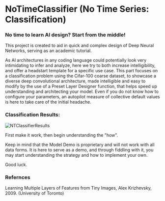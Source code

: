 # NoTimeClassifier (No Time Series: Classification)

### No time to learn AI design? Start from the middle!

This project is created to aid in quick and complex design of Deep Neural Networks, serving as an academic tutorial.

As AI architectures in any coding language could potentially look very intimidating to infer and analyze, here we try to both increase intelligibility, and offer a headstart template for a specific use case. This part focuses on a classification problem using the Cifar-100 coarse dataset, to showcase a diverse deep convolutional architecture, made intelligible and easy to modify by the use of a Preset Layer Designer function, that helps speed up understanding and architecting your model. Even if you do not know how to configure your parameters, an autopilot measure of collective default values is here to take care of the initial headache.

### Classification Results:
![NTClassifierResults](https://github.com/TechChateau/NoTimeClassifier/assets/154630035/4cb53b5b-c1b6-43b6-b04c-b7c3825f07fc)

First make it work, then begin understanding the "how".

Keep in mind that the Model Demo is proprietary and will not work with all data forms. It is here to serve as a demo, and through fiddling with it, you may start understanding the strategy and how to implement your own.

Good luck.

### Refernces
Learning Multiple Layers of Features from Tiny Images, Alex Krizhevsky, 2009.
(University of Toronto)
